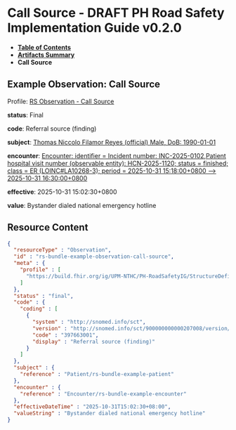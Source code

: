 # Call Source - DRAFT PH Road Safety Implementation Guide v0.2.0

* [**Table of Contents**](toc.md)
* [**Artifacts Summary**](artifacts.md)
* **Call Source**

## Example Observation: Call Source

Profile: [RS Observation - Call Source](StructureDefinition-rs-observation-call-source.md)

**status**: Final

**code**: Referral source (finding)

**subject**: [Thomas Niccolo Filamor Reyes (official) Male, DoB: 1990-01-01](Patient-rs-bundle-example-patient.md)

**encounter**: [Encounter: identifier = Incident number: INC-2025-0102,Patient hospital visit number (observable entity): HCN-2025-1120; status = finished; class = ER (LOINC#LA10268-3); period = 2025-10-31 15:18:00+0800 --> 2025-10-31 16:30:00+0800](Encounter-rs-bundle-example-encounter.md)

**effective**: 2025-10-31 15:02:30+0800

**value**: Bystander dialed national emergency hotline



## Resource Content

```json
{
  "resourceType" : "Observation",
  "id" : "rs-bundle-example-observation-call-source",
  "meta" : {
    "profile" : [
      "https://build.fhir.org/ig/UPM-NTHC/PH-RoadSafetyIG/StructureDefinition/rs-observation-call-source"
    ]
  },
  "status" : "final",
  "code" : {
    "coding" : [
      {
        "system" : "http://snomed.info/sct",
        "version" : "http://snomed.info/sct/900000000000207008/version/20241001",
        "code" : "397663001",
        "display" : "Referral source (finding)"
      }
    ]
  },
  "subject" : {
    "reference" : "Patient/rs-bundle-example-patient"
  },
  "encounter" : {
    "reference" : "Encounter/rs-bundle-example-encounter"
  },
  "effectiveDateTime" : "2025-10-31T15:02:30+08:00",
  "valueString" : "Bystander dialed national emergency hotline"
}

```
